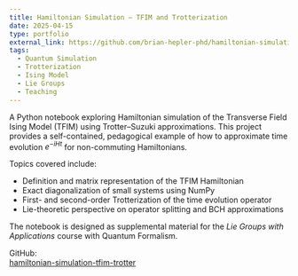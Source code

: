 ```yaml
---
title: Hamiltonian Simulation — TFIM and Trotterization
date: 2025-04-15
type: portfolio
external_link: https://github.com/brian-hepler-phd/hamiltonian-simulation-tfim-trotter
tags:
  - Quantum Simulation
  - Trotterization
  - Ising Model
  - Lie Groups
  - Teaching
---
```


A Python notebook exploring Hamiltonian simulation of the Transverse Field Ising Model (TFIM) using Trotter–Suzuki approximations. This project provides a self-contained, pedagogical example of how to approximate time evolution $e^{-iHt}$ for non-commuting Hamiltonians.

<!--more-->

Topics covered include:

- Definition and matrix representation of the TFIM Hamiltonian
- Exact diagonalization of small systems using NumPy
- First- and second-order Trotterization of the time evolution operator
- Lie-theoretic perspective on operator splitting and BCH approximations

The notebook is designed as supplemental material for the *Lie Groups with Applications* course with Quantum Formalism.

 GitHub:  
 [hamiltonian-simulation-tfim-trotter](https://github.com/brian-hepler-phd/hamiltonian-simulation-tfim-trotter)